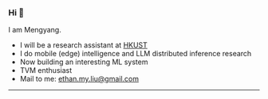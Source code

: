 ### Hi 👋

I am Mengyang.

- I will be a research assistant at [HKUST](https://hkust.edu.hk/)
- I do mobile (edge) intelligence and LLM distributed inference research
- Now building an interesting ML system
- TVM enthusiast
- Mail to me: ethan.my.liu@gmail.com

---
